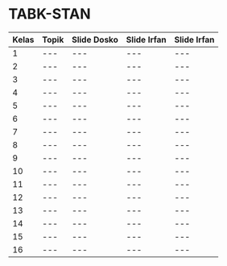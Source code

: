 # TABK-STAN

| Kelas | Topik | Slide Dosko | Slide Irfan | Slide Irfan |
|----------|----------|----------|----------|----------|
| 1    | ---    | ---    | ---    | ---    |
| 2    | ---    | ---    | ---    | ---    |
| 3    | ---    | ---    | ---    | ---    |
| 4    | ---    | ---    | ---    | ---    |
| 5    | ---    | ---    | ---    | ---    |
| 6    | ---    | ---    | ---    | ---    |
| 7    | ---    | ---    | ---    | ---    |
| 8    | ---    | ---    | ---    | ---    |
| 9    | ---    | ---    | ---    | ---    |
| 10   | ---    | ---    | ---    | ---    |
| 11   | ---    | ---    | ---    | ---    |
| 12   | ---    | ---    | ---    | ---    |
| 13   | ---    | ---    | ---    | ---    |
| 14   | ---    | ---    | ---    | ---    |
| 15   | ---    | ---    | ---    | ---    |
| 16   | ---    | ---    | ---    | ---    |
